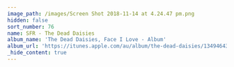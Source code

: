 ```yaml
---
image_path: /images/Screen Shot 2018-11-14 at 4.24.47 pm.png
hidden: false
sort_number: 76
name: SFR - The Dead Daisies
album_name: 'The Dead Daisies, Face I Love - Album'
album_url: 'https://itunes.apple.com/au/album/the-dead-daisies/1349464349'
_hide_content: true
---
```


